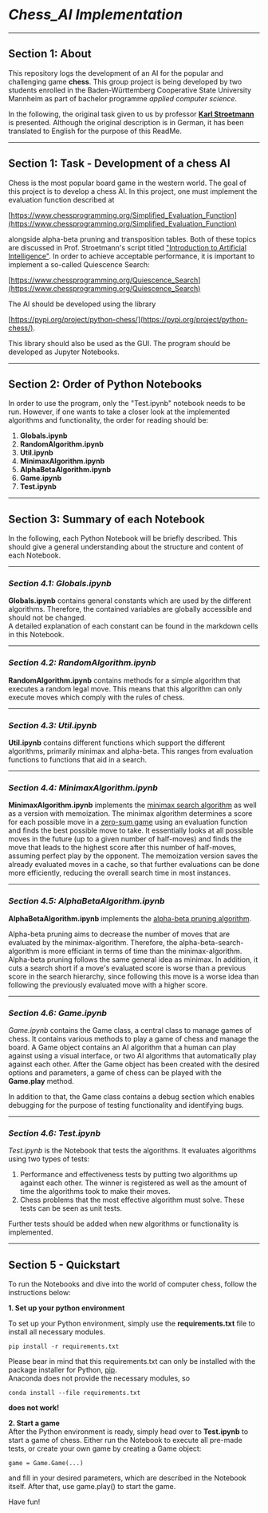 # *Chess_AI Implementation*
---

## Section 1: About

This repository logs the development of an AI for the popular and challenging game **chess**. This group project is being developed by two students enrolled in the Baden-Württemberg Cooperative State University Mannheim as part of bachelor programme _applied computer science_.

In the following, the original task given to us by professor [__Karl Stroetmann__](https://github.com/karlstroetmann/) is presented. Although the original description is in German, it has been translated to English for the purpose of this ReadMe.

---

## Section 1: Task - Development of a chess AI

Chess is the most popular board game in the western world. The goal of this project is to develop a chess AI. In this project, one must implement the evaluation function described at

[https://www.chessprogramming.org/Simplified_Evaluation_Function](https://www.chessprogramming.org/Simplified_Evaluation_Function)

alongside alpha-beta pruning and transposition tables. Both of these topics are discussed in Prof. Stroetmann's script titled ["Introduction to Artificial Intelligence"](https://github.com/karlstroetmann/Artificial-Intelligence/raw/master/Lecture-Notes/artificial-intelligence.pdf). In order to achieve acceptable performance, it is important to implement a so-called Quiescence Search:

[https://www.chessprogramming.org/Quiescence_Search](https://www.chessprogramming.org/Quiescence_Search)

The AI should be developed using the library

[https://pypi.org/project/python-chess/](https://pypi.org/project/python-chess/).

This library should also be used as the GUI. The program should be developed as Jupyter Notebooks.

---

## Section 2: Order of Python Notebooks

In order to use the program, only the "Test.ipynb" notebook needs to be run. However, if one wants to take a closer look at the implemented algorithms and functionality, the order for reading should be:

1. __Globals.ipynb__
2. __RandomAlgorithm.ipynb__
3. __Util.ipynb__
4. __MinimaxAlgorithm.ipynb__
5. __AlphaBetaAlgorithm.ipynb__
6. __Game.ipynb__
7. __Test.ipynb__

---

## Section 3: Summary of each Notebook

In the following, each Python Notebook will be briefly described. This should give a general understanding about the structure and content of each Notebook.

---

### _Section 4.1: Globals.ipynb_
__Globals.ipynb__ contains general constants which are used by the different algorithms. Therefore, the contained variables are globally accessible and should not be changed.   
A detailed explanation of each constant can be found in the markdown cells in this Notebook. 

---

### _Section 4.2: RandomAlgorithm.ipynb_
__RandomAlgorithm.ipynb__ contains methods for a simple algorithm that executes a random legal move. This means that this algorithm can only execute moves which comply with the rules of chess.

---

### _Section 4.3: Util.ipynb_
__Util.ipynb__ contains different functions which support the different algorithms, primarily minimax and alpha-beta. This ranges from evaluation functions to functions that aid in a search.

---

### _Section 4.4: MinimaxAlgorithm.ipynb_
__MinimaxAlgorithm.ipynb__ implements the [minimax search algorithm](https://www.chessprogramming.org/Minimax) as well as a version with memoization.
The minimax algorithm determines a score for each possible move in a [zero-sum game](https://en.wikipedia.org/wiki/Zero-sum_game) using an evaluation function and finds the best possible move to take. It essentially looks at all possible moves in the future (up to a given number of half-moves) and finds the move that leads to the highest score after this number of half-moves, assuming perfect play by the opponent. 
The memoization version saves the already evaluated moves in a cache, so that further evaluations can be done more efficiently, reducing the overall search time in most instances. 

---

### _Section 4.5: AlphaBetaAlgorithm.ipynb_
__AlphaBetaAlgorithm.ipynb__ implements the [alpha-beta pruning algorithm](https://en.wikipedia.org/wiki/Alpha%E2%80%93beta_pruning#:~:text=Alpha%E2%80%93beta%20pruning%20is%20a,%2C%20Go%2C%20etc.).  

Alpha-beta pruning aims to decrease the number of moves that are evaluated by the minimax-algorithm. Therefore, the alpha-beta-search-algorithm is more efficiant in terms of time than the minimax-algorithm.  
Alpha-beta pruning follows the same general idea as minimax. In addition, it cuts a search short if a move's evaluated score is worse than a previous score in the search hierarchy, since following this move is a worse idea than following the previously evaluated move with a higher score.

---

### _Section 4.6: Game.ipynb_
_Game.ipynb_ contains the Game class, a central class to manage games of chess. It contains various methods to play a game of chess and manage the board. A Game object contains an AI algorithm that a human can play against using a visual interface, or two AI algorithms that automatically play against each other. After the Game object has been created with the desired options and parameters, a game of chess can be played with the __Game.play__ method.   

In addition to that, the Game class contains a debug section which enables debugging for the purpose of testing functionality and identifying bugs.

---

### _Section 4.6: Test.ipynb_
_Test.ipynb_ is the Notebook that tests the algorithms. It evaluates algorithms using two types of tests:
1. Performance and effectiveness tests by putting two algorithms up against each other. The winner is registered as well as the amount of time the algorithms took to make their moves.
2. Chess problems that the most effective algorithm must solve. These tests can be seen as unit tests.

Further tests should be added when new algorithms or functionality is implemented.

---


## Section 5 - Quickstart
To run the Notebooks and dive into the world of computer chess, follow the instructions below:

__1. Set up your python environment__  

To set up your Python environment, simply use the __requirements.txt__ file to install all necessary modules.

    pip install -r requirements.txt

Please bear in mind that this requirements.txt can only be installed with the package installer for Python, [pip](https://pypi.org/project/pip/).   
Anaconda does not provide the necessary modules, so

    conda install --file requirements.txt

__does not work!__
  
    

__2. Start a game__  
After the Python environment is ready, simply head over to __Test.ipynb__ to start a game of chess. Either run the Notebook to execute all pre-made tests, or create your own game by creating a Game object:

    game = Game.Game(...)

and fill in your desired parameters, which are described in the Notebook itself. After that, use game.play() to start the game.  


Have fun!
